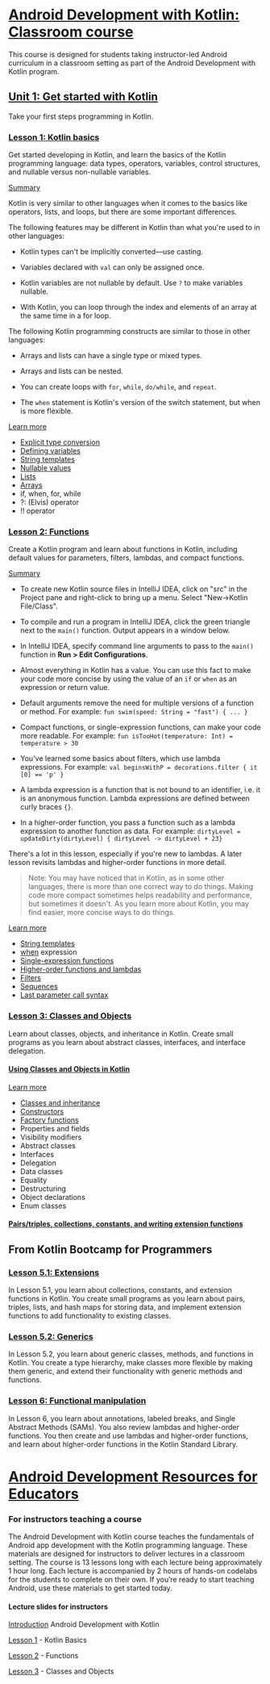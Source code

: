 # [Android Development with Kotlin: Classroom course](https://developer.android.com/courses/android-development-with-kotlin/course)

This course is designed for students taking instructor-led Android curriculum in a classroom setting as part of the Android Development with Kotlin program.

## [Unit 1: Get started with Kotlin](https://developer.android.com/courses/android-development-with-kotlin/unit-1)

Take your first steps programming in Kotlin.


### [Lesson 1: Kotlin basics](https://developer.android.com/courses/pathways/android-development-with-kotlin-1)

Get started developing in Kotlin, and learn the basics of the Kotlin programming language: data types, operators, variables, control structures, and nullable versus non-nullable variables.

[Summary](https://developer.android.com/codelabs/android-development-kotlin-1.2?continue=https%3A%2F%2Fdeveloper.android.com%2Fcourses%2Fpathways%2Fandroid-development-with-kotlin-1%3Fhl%3Den%23codelab-https%3A%2F%2Fdeveloper.android.com%2Fcodelabs%2Fandroid-development-kotlin-1.2&hl=en#5)

Kotlin is very similar to other languages when it comes to the basics like operators, lists, and loops, but there are some important differences.  

The following features may be different in Kotlin than what you're used to in other languages:
- Kotlin types can't be implicitly converted—use casting.

- Variables declared with ```val``` can only be assigned once.

- Kotlin variables are not nullable by default. Use ```?``` to make variables nullable.

- With Kotlin, you can loop through the index and elements of an array at the same time in a for loop.

The following Kotlin programming constructs are similar to those in other languages:
- Arrays and lists can have a single type or mixed types.

- Arrays and lists can be nested.

- You can create loops with ```for```, ```while```, ```do/while```, and ```repeat```.

- The ```when``` statement is Kotlin's version of the switch statement, but when is more flexible.

[Learn more](https://developer.android.com/codelabs/android-development-kotlin-1.2?continue=https%3A%2F%2Fdeveloper.android.com%2Fcourses%2Fpathways%2Fandroid-development-with-kotlin-1%3Fhl%3Den%23codelab-https%3A%2F%2Fdeveloper.android.com%2Fcodelabs%2Fandroid-development-kotlin-1.2&hl=en#6)
- [Explicit type conversion](https://kotlinlang.org/docs/reference/basic-types.html#explicit-conversions)
- [Defining variables](https://kotlinlang.org/docs/reference/basic-syntax.html#defining-variables)
- [String templates](https://kotlinlang.org/docs/reference/basic-types.html#string-templates)
- [Nullable values](https://kotlinlang.org/docs/reference/basic-syntax.html#using-nullable-values-and-checking-for-null)
- [Lists](https://kotlinlang.org/docs/reference/collections-overview.html#list)
- [Arrays](https://kotlinlang.org/docs/reference/basic-types.html#arrays)
- if, when, for, while
- ?: (Elvis) operator
- !! operator

### [Lesson 2: Functions](https://developer.android.com/courses/pathways/android-development-with-kotlin-2)

Create a Kotlin program and learn about functions in Kotlin, including default values for parameters, filters, lambdas, and compact functions.

[Summary](https://developer.android.com/codelabs/android-development-kotlin-2.1?continue=https%3A%2F%2Fdeveloper.android.com%2Fcourses%2Fpathways%2Fandroid-development-with-kotlin-2%23codelab-https%3A%2F%2Fdeveloper.android.com%2Fcodelabs%2Fandroid-development-kotlin-2.1#6)

- To create new Kotlin source files in IntelliJ IDEA, click on "src" in the Project pane and right-click to bring up a menu. Select "New->Kotlin File/Class".  

- To compile and run a program in IntelliJ IDEA, click the green triangle next to the ```main()``` function. Output appears in a window below.

- In IntelliJ IDEA, specify command line arguments to pass to the ```main()``` function in __Run > Edit Configurations__.

- Almost everything in Kotlin has a value. You can use this fact to make your code more concise by using the value of an ```if``` or ```when``` as an expression or return value.

- Default arguments remove the need for multiple versions of a function or method. For example: ```fun swim(speed: String = "fast") { ... }```

- Compact functions, or single-expression functions, can make your code more readable. For example: ```fun isTooHot(temperature: Int) = temperature > 30```

- You've learned some basics about filters, which use lambda expressions. For example: ```val beginsWithP = decorations.filter { it [0] == 'p' }```

- A lambda expression is a function that is not bound to an identifier, i.e. it is an anonymous function. Lambda expressions are defined between curly braces ```{}```.

- In a higher-order function, you pass a function such as a lambda expression to another function as data. For example: ```dirtyLevel = updateDirty(dirtyLevel) { dirtyLevel -> dirtyLevel + 23}```

There's a lot in this lesson, especially if you're new to lambdas. A later lesson revisits lambdas and higher-order functions in more detail.

> Note: You may have noticed that in Kotlin, as in some other languages, there is more than one correct way to do things. Making code more compact sometimes helps readability and performance, but sometimes it doesn't. As you learn more about Kotlin, you may find easier, more concise ways to do things.

[Learn more](https://developer.android.com/codelabs/android-development-kotlin-2.1?continue=https%3A%2F%2Fdeveloper.android.com%2Fcourses%2Fpathways%2Fandroid-development-with-kotlin-2%23codelab-https%3A%2F%2Fdeveloper.android.com%2Fcodelabs%2Fandroid-development-kotlin-2.1#7)

- [String templates](https://kotlinlang.org/docs/reference/basic-types.html#string-templates)
- [when](https://kotlinlang.org/docs/reference/control-flow.html#when-expression) expression
- [Single-expression functions](https://kotlinlang.org/docs/reference/idioms.html#single-expression-functions)
- [Higher-order functions and lambdas](https://kotlinlang.org/docs/reference/lambdas.html)
- [Filters](https://kotlinlang.org/api/latest/jvm/stdlib/kotlin.collections/filter.html)
- [Sequences](https://kotlinlang.org/api/latest/jvm/stdlib/kotlin.sequences/index.html)
- [Last parameter call syntax](https://kotlinlang.org/docs/reference/lambdas.html#passing-a-lambda-to-the-last-parameter)

### [Lesson 3: Classes and Objects](https://developer.android.com/courses/pathways/android-development-with-kotlin-3)

Learn about classes, objects, and inheritance in Kotlin. Create small programs as you learn about abstract classes, interfaces, and interface delegation.  
#### [Using Classes and Objects in Kotlin](https://developer.android.com/codelabs/android-development-kotlin-3.1?continue=https%3A%2F%2Fdeveloper.android.com%2Fcourses%2Fpathways%2Fandroid-development-with-kotlin-3%23codelab-https%3A%2F%2Fdeveloper.android.com%2Fcodelabs%2Fandroid-development-kotlin-3.1)

[Learn more](https://developer.android.com/codelabs/android-development-kotlin-3.1?continue=https%3A%2F%2Fdeveloper.android.com%2Fcourses%2Fpathways%2Fandroid-development-with-kotlin-3%23codelab-https%3A%2F%2Fdeveloper.android.com%2Fcodelabs%2Fandroid-development-kotlin-3.1#10)

- [Classes and inheritance](https://kotlinlang.org/docs/reference/classes.html)
- [Constructors](https://kotlinlang.org/docs/reference/classes.html#constructors)
- [Factory functions](https://kotlinlang.org/docs/reference/coding-conventions.html#factory-functions)
- Properties and fields
- Visibility modifiers
- Abstract classes
- Interfaces
- Delegation
- Data classes
- Equality
- Destructuring
- Object declarations
- Enum classes


#### [Pairs/triples, collections, constants, and writing extension functions](https://developer.android.com/codelabs/android-development-kotlin-3.2?continue=https%3A%2F%2Fdeveloper.android.com%2Fcourses%2Fpathways%2Fandroid-development-with-kotlin-3%23codelab-https%3A%2F%2Fdeveloper.android.com%2Fcodelabs%2Fandroid-development-kotlin-3.2)

## From Kotlin Bootcamp for Programmers

### [Lesson 5.1: Extensions](https://codelabs.developers.google.com/codelabs/kotlin-bootcamp-extensions/)

In Lesson 5.1, you learn about collections, constants, and extension functions in Kotlin. You create small programs as you learn about pairs, triples, lists, and hash maps for storing data, and implement extension functions to add functionality to existing classes.

### [Lesson 5.2: Generics](https://codelabs.developers.google.com/codelabs/kotlin-bootcamp-generics/#0)

In Lesson 5.2, you learn about generic classes, methods, and functions in Kotlin. You create a type hierarchy, make classes more flexible by making them generic, and extend their functionality with generic methods and functions.

### [Lesson 6: Functional manipulation](https://codelabs.developers.google.com/codelabs/kotlin-bootcamp-sams/#0,)

In Lesson 6, you learn about annotations, labeled breaks, and Single Abstract Methods (SAMs). You also review lambdas and higher-order functions. You then create and use lambdas and higher-order functions, and learn about higher-order functions in the Kotlin Standard Library.


# [Android Development Resources for Educators](https://developer.android.com/teach)
### For instructors teaching a course

The Android Development with Kotlin course teaches the fundamentals of Android app development with the Kotlin programming language. These materials are designed for instructors to deliver lectures in a classroom setting. The course is 13 lessons long with each lecture being approximately 1 hour long. Each lecture is accompanied by 2 hours of hands-on codelabs for the students to complete on their own. If you’re ready to start teaching Android, use these materials to get started today.

#### Lecture slides for instructors

[Introduction](http://goo.gle/3sPw3Fz)
Android Development with Kotlin

[Lesson 1](http://goo.gle/3sSg7lK) - Kotlin Basics  

[Lesson 2](http://goo.gle/2Y5Pv2D) - Functions 

[Lesson 3](https://goo.gle/2Y2S8SO) - Classes and Objects 
